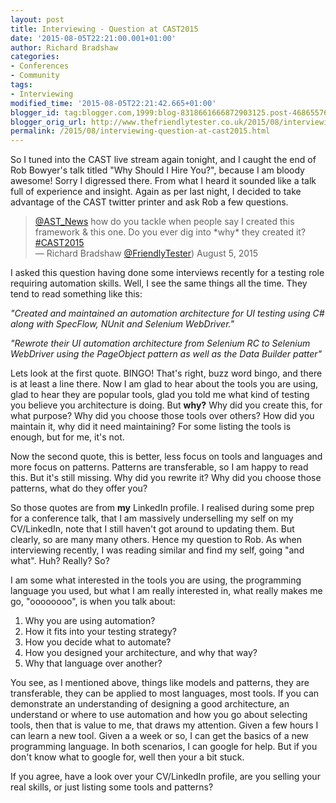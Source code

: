 ```yaml
---
layout: post
title: Interviewing - Question at CAST2015
date: '2015-08-05T22:21:00.001+01:00'
author: Richard Bradshaw
categories:
- Conferences
- Community
tags:
- Interviewing
modified_time: '2015-08-05T22:21:42.665+01:00'
blogger_id: tag:blogger.com,1999:blog-8318661666872903125.post-4686557657219353300
blogger_orig_url: http://www.thefriendlytester.co.uk/2015/08/interviewing-question-at-cast2015.html
permalink: /2015/08/interviewing-question-at-cast2015.html
---
```


So I tuned into the CAST live stream again tonight, and I caught the end of Rob Bowyer's talk titled "Why Should I Hire You?", because I am bloody awesome! Sorry I digressed there. From what I heard it sounded like a talk full of experience and insight. Again as per last night, I decided to take advantage of the CAST twitter printer and ask Rob a few questions.  

<blockquote><a href="https://twitter.com/AST_News">@AST_News</a> how do you tackle when people say I created this framework & this one. Do you ever dig into *why* they created it? <a href="https://twitter.com/hashtag/CAST2015?src=hash">#CAST2015</a>
<footer>— Richard Bradshaw <a href="https://twitter.com/FriendlyTester/status/629019403372351488">@FriendlyTester</a>) August 5, 2015</footer></blockquote>

I asked this question having done some interviews recently for a testing role requiring automation skills. Well, I see the same things all the time. They tend to read something like this: 

*"Created and maintained an automation architecture for UI testing using C# along with SpecFlow, NUnit and Selenium WebDriver."*

*"Rewrote their UI automation architecture from Selenium RC to Selenium WebDriver using the PageObject pattern as well as the Data Builder patter"*

Lets look at the first quote. BINGO! That's right, buzz word bingo, and there is at least a line there. Now I am glad to hear about the tools you are using, glad to hear they are popular tools, glad you told me what kind of testing you believe you architecture is doing. But **why?** Why did you create this, for what purpose? Why did you choose those tools over others? How did you maintain it, why did it need maintaining? For some listing the tools is enough, but for me, it's not.  

Now the second quote, this is better, less focus on tools and languages and more focus on patterns. Patterns are transferable, so I am happy to read this. But it's still missing. Why did you rewrite it? Why did you choose those patterns, what do they offer you?  

So those quotes are from **my** LinkedIn profile. I realised during some prep for a conference talk, that I am massively underselling my self on my CV/LinkedIn, note that I still haven't got around to updating them. But clearly, so are many many others. Hence my question to Rob. As when interviewing recently, I was reading similar and find my self, going "and what". Huh? Really? So?  

I am some what interested in the tools you are using, the programming language you used, but what I am really interested in, what really makes me go, "oooooooo", is when you talk about:  

1.  Why you are using automation?
2.  How it fits into your testing strategy?
3.  How you decide what to automate?
4.  How you designed your architecture, and why that way?
5.  Why that language over another?

You see, as I mentioned above, things like models and patterns, they are transferable, they can be applied to most languages, most tools. If you can demonstrate an understanding of designing a good architecture, an understand or where to use automation and how you go about selecting tools, then that is value to me, that draws my attention. Given a few hours I can learn a new tool. Given a a week or so, I can get the basics of a new programming language. In both scenarios, I can google for help. But if you don't know what to google for, well then your a bit stuck.

If you agree, have a look over your CV/LinkedIn profile, are you selling your real skills, or just listing some tools and patterns?